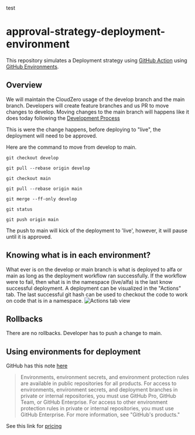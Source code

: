 test

# approval-strategy-deployment-environment

This repository simulates a Deployment strategy using [GitHub Action](https://docs.github.com/en/actions/deployment/about-deployments/about-continuous-deployment) using [GitHub Environments](https://docs.github.com/en/actions/deployment/targeting-different-environments/using-environments-for-deployment).

## Overview

We will maintain the CloudZero usage of the develop branch and the main branch.  Developers will create feature branches and us PR to move changes to develop. Moving changes to the main branch will happens like it does today following the [Development Process](https://cloudzero.atlassian.net/wiki/spaces/ENG/pages/40468620/Deployment+Process)

This is were the change happens, before deploying to "live", the deployment will need to be approved.

Here are the command to move from develop to main.

```text
git checkout develop
```

```text
git pull --rebase origin develop
```

```text
git checkout main
```

```text
git pull --rebase origin main
```

```text
git merge --ff-only develop
```

```text
git status
```

```text
git push origin main
```

The push to main will kick of the deployment to 'live', however, it will pause until it is approved.

## Knowing what is in each environment?

What ever is on the develop or main branch is what is deployed to alfa or main as long as the deployment workflow ran successfully.
If the workflow were to fail, then what is in the namespace (live/alfa) is the last know successful deployment. A deployment can be visualized in the "Actions" tab.
The last successful git hash can be used to checkout the code to work on code that is in a namespace.
![Actions tab view](assets/Actions_failures.png)

## Rollbacks

There are no rollbacks. Developer has to push a change to main.

## Using environments for deployment

GitHub has this note [here](https://docs.github.com/en/actions/deployment/targeting-different-environments/using-environments-for-deployment#creating-an-environment)

> Environments, environment secrets, and environment protection rules are available in public repositories for all products. For access to environments, environment secrets, and deployment branches in private or internal repositories, you must use GitHub Pro, GitHub Team, or GitHub Enterprise. For access to other environment protection rules in private or internal repositories, you must use GitHub Enterprise. For more information, see "GitHub's products."

See this link for [pricing](https://github.com/pricing)
